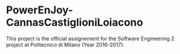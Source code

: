 # PowerEnJoy-CannasCastiglioniLoiacono
This project is the official assignement for the Software Engineering 2 project at Politecnico di Milano (Year 2016-2017).
